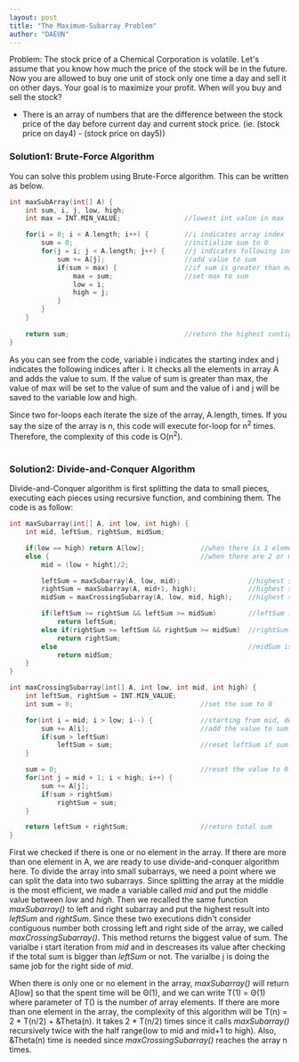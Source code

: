 ```yaml
---
layout: post
title: "The Maximum-Subarray Problem"
author: "DAEUN"
---
```


Problem: The stock price of a Chemical Corporation is volatile. Let's assume that you know how much the price of the stock will be in the future. Now you are allowed to buy one unit of stock only one time a day and sell it on other days. Your goal is to maximize your profit. When will you buy and sell the stock?

* There is an array of numbers that are the difference between the stock price of the day before current day and current stock price. (ie. (stock price on day4) - (stock price on day5))

### Solution1: Brute-Force Algorithm

You can solve this problem using Brute-Force algorithm. This can be written as below.

```c++ {.line-numbers}
int maxSubArray(int[] A) {
	int sum, i, j, low, high;
    int max = INT.MIN_VALUE;				//lowest int value in max

	for(i = 0; i < A.length; i++) {			//i indicates array index
		sum = 0;							//initialize sum to 0
		for(j = i; j < A.length; j++) {		//j indicates following indices
			sum += A[j];					//add value to sum
			if(sum > max) {					//if sum is greater than max
				max = sum;					//set max to sum
				low = i;
				high = j;
			}
		}
	}
    
	return sum;								//return the highest contiguous sum
}
```

As you can see from the code, variable i indicates the starting index and j indicates the following indices after i. It checks all the elements in array A and adds the value to sum. If the value of sum is greater than max, the value of max will be set to the value of sum and the value of i and j will be saved to the variable low and high.

Since two for-loops each iterate the size of the array, A.length, times. If you say the size of the array is n, this code will execute for-loop for n<sup>2</sup> times. Therefore, the complexity of this code is O(n<sup>2</sup>).
<br><br>
### Solution2: Divide-and-Conquer Algorithm

Divide-and-Conquer algorithm is first splitting the data to small pieces, executing each pieces using recursive function, and combining them. The code is as follow:

```c++
int maxSubarray(int[] A, int low, int high) {
	int mid, leftSum, rightSum, midSum;

	if(low == high) return A[low];				//when there is 1 element
	else {										//when there are 2 or more elements
		mid = (low + hight)/2;

		leftSum = maxSubarray(A, low, mid);					//highest sum in left
		rightSum = maxSubarray(A, mid+1, high);				//highest sum in right
		midSum = maxCrossingSubarray(A, low, mid, high);	//highest sum crossing middle

		if(leftSum >= rightSum && leftSum >= midSum)		//leftSum is the highest among 3 values
			return leftSum;
		else if(rightSum >= leftSum && rightSum >= midSum)  //rightSum is the highest among 3 values
			return rightSum;
		else 												//midSum is the highest among 3 values
			return midSum;
	}
}

int maxCrossingSubarray(int[] A, int low, int mid, int high) {
	int leftSum, rightSum = INT.MIN_VALUE;
	int sum = 0;								//set the sum to 0

	for(int i = mid; i > low; i--) {			//starting from mid, decrease
		sum += A[i];							//add the value to sum
		if(sum > leftSum)
			leftSum = sum;						//reset leftSum if sum is greater than leftSum
	}

	sum = 0;									//reset the value to 0
	for(int j = mid + 1; i < high; i++) {
		sum += A[j];
		if(sum > rightSum)
			rightSum = sum;
	}

	return leftSum + rightSum;					//return total sum
}
```

First we checked if there is one or no element in the array. If there are more than one element in A, we are ready to use divide-and-conquer algorithm here. To divide the array into small subarrays, we need a point where we can split the data into two subarrays. Since splitting the array at the middle is the most efficient, we made a variable called _mid_ and put the middle value between _low_ and _high_. Then we recalled the same function _maxSubarray()_ to left and right subarray and put the highest result into _leftSum_ and _rightSum_. Since these two executions didn't consider contiguous number both crossing left and right side of the array, we called _maxCrossingSubarray()_. This method returns the biggest value of sum. The varialbe i start iteration from _mid_ and in descreases its value after checking if the total sum is bigger than _leftSum_ or not. The varialbe j is doing the same job for the right side of _mid_.

When there is only one or no element in the array, _maxSubarray()_ will return A[low] so that the spent time will be &Theta;(1), and we can write T(1) = &Theta;(1) where parameter of T() is the number of array elements. If there are more than one element in the array, the complexity of this algorithm will be T(n) = 2 * T(n/2) + &Theta(n). It takes 2 * T(n/2) times since it calls _maxSubarray()_ recursively twice with the half range(low to mid and mid+1 to high). Also, &Theta(n) time is needed since _maxCrossingSubarray()_ reaches the array n times.